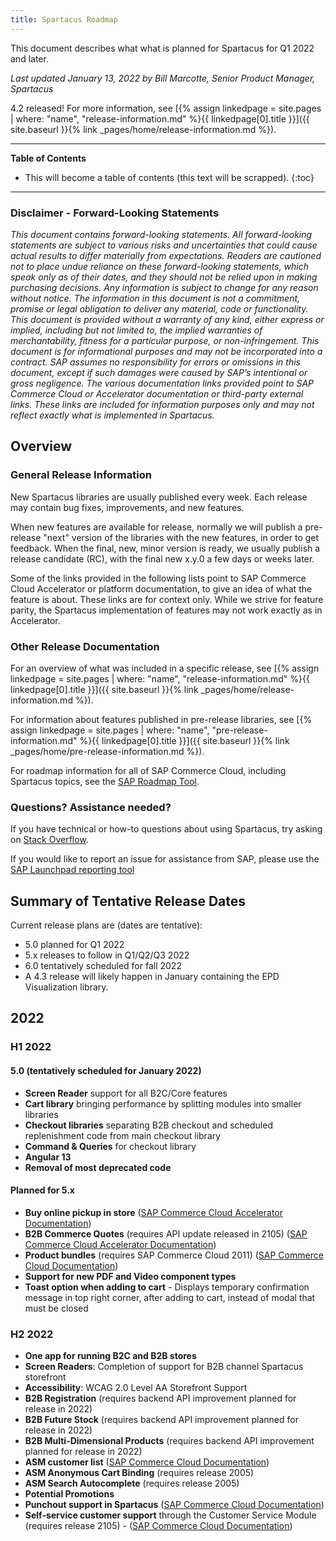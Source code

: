```yaml
---
title: Spartacus Roadmap
---
```


This document describes what what is planned for Spartacus for Q1 2022 and later.

*Last updated January 13, 2022 by Bill Marcotte, Senior Product Manager, Spartacus*

4.2 released! For more information, see [{% assign linkedpage = site.pages | where: "name", "release-information.md" %}{{ linkedpage[0].title }}]({{ site.baseurl }}{% link _pages/home/release-information.md %}).

***

**Table of Contents**

- This will become a table of contents (this text will be scrapped).
{:toc}

***
  
### Disclaimer - Forward-Looking Statements

*This document contains forward-looking statements. All forward-looking statements are subject to various risks and uncertainties that could cause actual results to differ materially from expectations. Readers are cautioned not to place undue reliance on these forward-looking statements, which speak only as of their dates, and they should not be relied upon in making purchasing decisions. Any information is subject to change for any reason without notice. The information in this document is not a commitment, promise or legal obligation to deliver any material, code or functionality.  This document is provided without a warranty of any kind, either express or implied, including but not limited to, the implied warranties of merchantability, fitness for a particular purpose, or non-infringement. This document is for informational purposes and may not be incorporated into a contract. SAP assumes no responsibility for errors or omissions in this document, except if such damages were caused by SAP’s intentional or gross negligence. The various documentation links provided point to SAP Commerce Cloud or Accelerator documentation or third-party external links. These links are included for information purposes only and may not reflect exactly what is implemented in Spartacus.*
  
## Overview

### General Release Information

New Spartacus libraries are usually published every week. Each release may contain bug fixes, improvements, and new features.

When new features are available for release, normally we will publish a pre-release "next" version of the libraries with the new features, in order to get feedback. When the final, new, minor version is ready, we usually publish a release candidate (RC), with the final new x.y.0 a few days or weeks later.

Some of the links provided in the following lists point to SAP Commerce Cloud Accelerator or platform documentation, to give an idea of what the feature is about. These links are for context only. While we strive for feature parity, the Spartacus implementation of features may not work exactly as in Accelerator.
  
### Other Release Documentation

For an overview of what was included in a specific release, see [{% assign linkedpage = site.pages | where: "name", "release-information.md" %}{{ linkedpage[0].title }}]({{ site.baseurl }}{% link _pages/home/release-information.md %}).

For information about features published in pre-release libraries, see [{% assign linkedpage = site.pages | where: "name", "pre-release-information.md" %}{{ linkedpage[0].title }}]({{ site.baseurl }}{% link _pages/home/pre-release-information.md %}).

For roadmap information for all of SAP Commerce Cloud, including Spartacus topics, see the [SAP Roadmap Tool](https://roadmaps.sap.com/board?PRODUCT=089E017A62AB1EDA94C15F5EDB33E0E1).
  
### Questions? Assistance needed?

If you have technical or how-to questions about using Spartacus, try asking on [Stack Overflow](https://stackoverflow.com/questions/tagged/spartacus-storefront).

If you would like to report an issue for assistance from SAP, please use the [SAP Launchpad reporting tool](https://launchpad.support.sap.com/)
  
## Summary of Tentative Release Dates

Current release plans are (dates are tentative):

- 5.0 planned for Q1 2022
- 5.x releases to follow in Q1/Q2/Q3 2022
- 6.0 tentatively scheduled for fall 2022
- A 4.3 release will likely happen in January containing the EPD Visualization library.

## 2022

### H1 2022

#### 5.0 (tentatively scheduled for January 2022)

- **Screen Reader** support for all B2C/Core features
- **Cart library** bringing performance by splitting modules into smaller libraries
- **Checkout libraries** separating B2B checkout and scheduled replenishment code from main checkout library
- **Command & Queries** for checkout library
- **Angular 13**
- **Removal of most deprecated code**

#### Planned for 5.x

- **Buy online pickup in store** ([SAP Commerce Cloud Accelerator Documentation](https://help.sap.com/viewer/4c33bf189ab9409e84e589295c36d96e/latest/en-US/8ae75e2086691014a64bf7cdd7ed5fd6.html))
- **B2B Commerce Quotes** (requires API update released in 2105) ([SAP Commerce Cloud Accelerator Documentation](https://help.sap.com/viewer/4c33bf189ab9409e84e589295c36d96e/latest/en-US/a795b4722f6942c091ef716c66ddb37d.html))
- **Product bundles** (requires SAP Commerce Cloud 2011) ([SAP Commerce Cloud Documentation](https://help.sap.com/viewer/9d346683b0084da2938be8a285c0c27a/latest/en-US/8b6eec0286691014a041e59dc69dc185.html))
- **Support for new PDF and Video component types**
- **Toast option when adding to cart** - Displays temporary confirmation message in top right corner, after adding to cart, instead of modal that must be closed

### H2 2022

- **One app for running B2C and B2B stores**
- **Screen Readers**: Completion of support for B2B channel Spartacus storefront
- **Accessibility**: WCAG 2.0 Level AA Storefront Support
- **B2B Registration** (requires backend API improvement planned for release in 2022)
- **B2B Future Stock** (requires backend API improvement planned for release in 2022)
- **B2B Multi-Dimensional Products** (requires backend API improvement planned for release in 2022)
- **ASM customer list** ([SAP Commerce Cloud Documentation](https://help.sap.com/viewer/9d346683b0084da2938be8a285c0c27a/latest/en-US/8b571515866910148fc18b9e59d3e084.html))
- **ASM Anonymous Cart Binding** (requires release 2005)
- **ASM Search Autocomplete** (requires release 2005)
- **Potential Promotions**
- **Punchout support in Spartacus** ([SAP Commerce Cloud Documentation](https://help.sap.com/viewer/4c33bf189ab9409e84e589295c36d96e/latest/en-US/8ac40cf08669101486f5ce44920c3f91.html))
- **Self-service customer support** through the Customer Service Module (requires release 2105) - ([SAP Commerce Cloud Documentation](https://help.sap.com/viewer/9d346683b0084da2938be8a285c0c27a/latest/en-US/aa039c46e5eb4c7da752afc0e05947e5.html))
